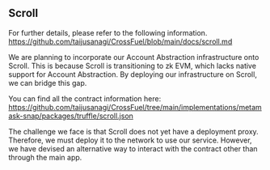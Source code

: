 ## Scroll

For further details, please refer to the following information.
https://github.com/taijusanagi/CrossFuel/blob/main/docs/scroll.md

We are planning to incorporate our Account Abstraction infrastructure onto Scroll. This is because Scroll is transitioning to zk EVM, which lacks native support for Account Abstraction. By deploying our infrastructure on Scroll, we can bridge this gap.

You can find all the contract information here:
https://github.com/taijusanagi/CrossFuel/tree/main/implementations/metamask-snap/packages/truffle/scroll.json

The challenge we face is that Scroll does not yet have a deployment proxy. Therefore, we must deploy it to the network to use our service. However, we have devised an alternative way to interact with the contract other than through the main app.
